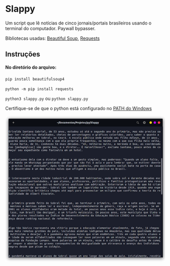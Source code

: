 # Slappy

Um script que lê notícias de cinco jornais/portais brasileiros usando o terminal do computador. Paywall bypasser.

Bibliotecas usadas: <a href="https://beautiful-soup-4.readthedocs.io" target="_blank"> Beautiful Soup</a>,  <a href="https://docs.python-requests.org" target="_blank"> Requests </a>

## Instruções

#### No diretório do arquivo:

`pip install beautifulsoup4` <br/>

`python -m pip install requests`

`python3 slappy.py` ou `python slappy.py`


Certifique-se de que o python está configurado no <a href="https://datatofish.com/add-python-to-windows-path" target="_blank">PATH do Windows</a> <br/>

![preview picture](/print/slappy_print_r.png)
